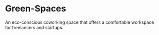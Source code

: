 # Green-Spaces
An eco-conscious coworking space that offers a comfortable workspace for freelancers and startups.
